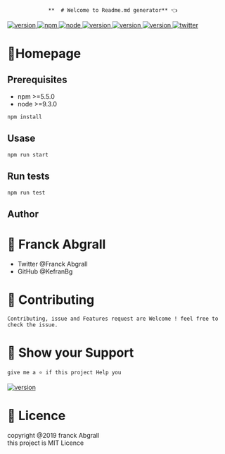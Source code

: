                  **  # Welcome to Readme.md generator** 👈
<a href="version url">
    <img alt="version" src="https://img.shields.io/badge/version->=0.5.0-darkblue.svg" />
</a><a href="version url">
    <img alt="npm" src="https://img.shields.io/badge/npm->=5.5.0-darkblue.svg" />
</a><a href="version url">
    <img alt="node" src="https://img.shields.io/badge/node->=9.3.0-darkblue.svg" />
</a><a href="version url">
    <img alt="version" src="https://img.shields.io/badge/documentation-yes-green.svg" />
</a><a href="version url">
    <img alt="version" src="https://img.shields.io/badge/Maintained-yes-darkgreen.svg" />
</a><a href="version url">
    <img alt="version" src="https://img.shields.io/badge/Lincence-MIT-yellow.svg" />
</a><a href="twitter">
    <img alt="twitter" src="https://img.shields.io/badge/Twitter- follow @Franck-black.svg" />
</a>
<br>

# 🏡Homepage
## Prerequisites
* npm >=5.5.0
* node >=9.3.0

```
npm install
```
## Usase
```
npm run start
```
## Run tests
```
npm run test
```
## Author
# 👨 Franck Abgrall
* Twitter @Franck Abgrall
* GitHub  @KefranBg
# 🤝 Contributing
```
Contributing, issue and Features request are Welcome ! feel free to check the issue.
```
# 🤝 Show your Support
```
give me a ⭐ if this project Help you 
```
<a href="version url">
    <img alt="version" src="https://img.shields.io/badge/BECOME A PATRON-red.svg" />
</a>

 # 📝 Licence
 copyright @2019 franck Abgrall
<br>
this project is MIT Licence
